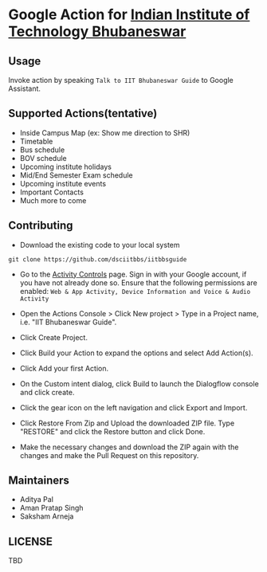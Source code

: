 # Google Action for [Indian Institute of Technology Bhubaneswar](http://www.iitbbs.ac.in)


## Usage
Invoke action by speaking `Talk to IIT Bhubaneswar Guide` to Google Assistant.

## Supported Actions(tentative)
- Inside Campus Map (ex: Show me direction to SHR)
- Timetable
- Bus schedule
- BOV schedule
- Upcoming institute holidays
- Mid/End Semester Exam schedule
- Upcoming institute events
- Important Contacts
- Much more to come

## Contributing
- Download the existing code to your local system
```
git clone https://github.com/dsciitbbs/iitbbsguide
```

- Go to the [Activity Controls](https://myaccount.google.com/activitycontrols) page.
Sign in with your Google account, if you have not already done so.
Ensure that the following permissions are enabled: `Web & App Activity, Device Information and Voice & Audio Activity`

- Open the Actions Console > Click New project > Type in a Project name, i.e. "IIT Bhubaneswar Guide".
- Click Create Project.
- Click Build your Action to expand the options and select Add Action(s).
- Click Add your first Action.
- On the Custom intent dialog, click Build to launch the Dialogflow console and click create.
- Click the gear icon on the left navigation and click Export and Import.
- Click Restore From Zip and Upload the downloaded ZIP file.
Type "RESTORE" and click the Restore button and click Done.
- Make the necessary changes and download the ZIP again with the changes and make the Pull Request on this repository.

## Maintainers
- Aditya Pal
- Aman Pratap Singh
- Saksham Arneja

## LICENSE
TBD